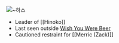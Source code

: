 ![~하스 ](Exported%20image%2020240830122650-0.png)  

- Leader of [[Hinoko]]
- Last seen outside [Wish You Were Beer](Wish%20You%20Were%20Beer%20(Tavern).md)  
- Cautioned restraint for [[Merric (Zack)]]